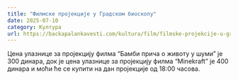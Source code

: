 ```yaml
---
title: "Филмске пројекције у Градском биоскопу"
date: 2025-07-10
category: Култура
url: https://backapalankavesti.com/kultura/film/filmske-projekcije-u-gradskom-bioskopu-8/
---
```


Цена улазнице за пројекцију филма “Бамби прича о животу у шуми” је 300 динара, док је цена улазнице за пројекцију филма “Minekraft” је 400 динара и моћи ће се купити на дан пројекције од 18:00 часова.
